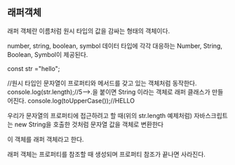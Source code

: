 ## 래퍼객체

래퍼 객체란 이름처럼 원시 타입의 값을 감싸는 형태의 객체이다.

number, string, boolean, symbol 데이터 타입에 각각 대응하는 Number, String, Boolean, Symbol이 제공된다.

const str ="hello";

//원시 타입인 문자열이 프로퍼티와 메서드를 갖고 있는 객체처럼 동작한다. 
console.log(str.length);//5-->.을 붙이면 String 이라는 객체로 래퍼 클래스가 만들어진다.
console.log(toUpperCase());//HELLO


우리가 문자열의 프로퍼티에 접근하려고 할 때(위의 str.length 예제처럼)
자바스크립트는 new String을 호출한 것처럼 문자열 값을 객체로 변환한다

이 객체를 래퍼 객체라고 한다.


래퍼 객체는 프로퍼티를 참조할 때 생성되며 프로퍼티 참조가 끝나면 사라진다.

